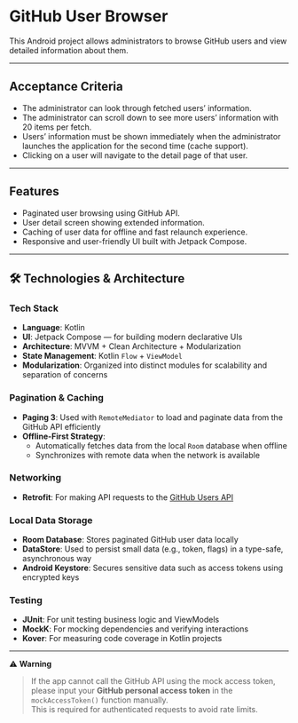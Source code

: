 # GitHub User Browser

This Android project allows administrators to browse GitHub users and view detailed information about them. 

---

## Acceptance Criteria

- The administrator can look through fetched users’ information.
- The administrator can scroll down to see more users’ information with 20 items per fetch.
- Users’ information must be shown immediately when the administrator launches the application for the second time (cache support).
- Clicking on a user will navigate to the detail page of that user.

---

## Features

- Paginated user browsing using GitHub API.
- User detail screen showing extended information.
- Caching of user data for offline and fast relaunch experience.
- Responsive and user-friendly UI built with Jetpack Compose.

---

## 🛠️ Technologies & Architecture

### Tech Stack

- **Language**: Kotlin
- **UI**: Jetpack Compose — for building modern declarative UIs
- **Architecture**: MVVM + Clean Architecture + Modularization
- **State Management**: Kotlin `Flow` + `ViewModel`
- **Modularization**: Organized into distinct modules for scalability and separation of concerns

### Pagination & Caching

- **Paging 3**: Used with `RemoteMediator` to load and paginate data from the GitHub API efficiently
- **Offline-First Strategy**:
    - Automatically fetches data from the local `Room` database when offline
    - Synchronizes with remote data when the network is available

### Networking

- **Retrofit**: For making API requests to the [GitHub Users API](https://api.github.com/users?per_page=20&since=100)

### Local Data Storage

- **Room Database**: Stores paginated GitHub user data locally
- **DataStore**: Used to persist small data (e.g., token, flags) in a type-safe, asynchronous way
- **Android Keystore**: Secures sensitive data such as access tokens using encrypted keys

### Testing

- **JUnit**: For unit testing business logic and ViewModels
- **MockK**: For mocking dependencies and verifying interactions
- **Kover**: For measuring code coverage in Kotlin projects

---

⚠️ **Warning**
> If the app cannot call the GitHub API using the mock access token,  
> please input your **GitHub personal access token** in the `mockAccessToken()` function manually.  
> This is required for authenticated requests to avoid rate limits.